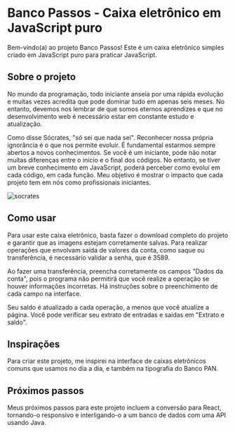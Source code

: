 # Banco Passos - Caixa eletrônico em JavaScript puro

Bem-vindo(a) ao projeto Banco Passos! Este é um caixa eletrônico simples criado em JavaScript puro para praticar JavaScript.

## Sobre o projeto

No mundo da programação, todo iniciante anseia por uma rápida evolução e muitas vezes acredita que pode dominar tudo em apenas seis meses. No entanto, devemos nos lembrar de que somos eternos aprendizes e que no desenvolvimento web é necessário estar em constante estudo e atualização.

Como disse Sócrates, "só sei que nada sei". Reconhecer nossa própria ignorância é o que nos permite evoluir. É fundamental estarmos sempre abertos a novos conhecimentos. Se você é um iniciante, pode não notar muitas diferenças entre o início e o final dos códigos. No entanto, se tiver um breve conhecimento em JavaScript, poderá perceber como evoluí em cada código, em cada função. Meu objetivo é mostrar o impacto que cada projeto tem em nós como profissionais iniciantes.

![socrates](https://user-images.githubusercontent.com/125465372/236366932-2c00fc74-9185-4fb2-98b1-6dd3b52e887d.png)

## Como usar

Para usar este caixa eletrônico, basta fazer o download completo do projeto e garantir que as imagens estejam corretamente salvas. Para realizar operações que envolvam saída de valores da conta, como saque ou transferência, é necessário validar a senha, que é 3589.

Ao fazer uma transferência, preencha corretamente os campos "Dados da conta", pois o programa não permitirá que você realize a operação se houver informações incorretas. Há instruções sobre o preenchimento de cada campo na interface.

Seu saldo é atualizado a cada operação, a menos que você atualize a página. Você pode verificar seu extrato de entradas e saídas em "Extrato e saldo".

## Inspirações

Para criar este projeto, me inspirei na interface de caixas eletrônicos comuns que usamos no dia a dia, e também na tipografia do Banco PAN.

## Próximos passos

Meus próximos passos para este projeto incluem a conversão para React, tornando-o responsivo e interligando-o a um banco de dados com uma API usando Java.
